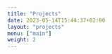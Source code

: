 ```yaml
---
title: "Projects"
date: 2023-05-14T15:44:37+02:00
layout: "projects"
menu: ["main"]
weight: 2
---
```


